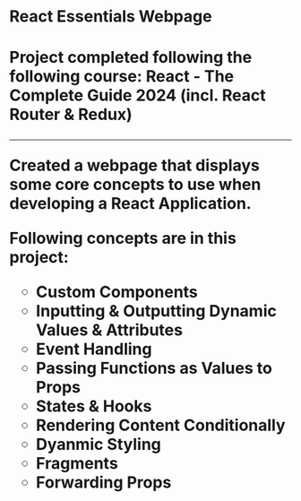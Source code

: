 <h1>React Essentials Webpage<h1>
<p>Project completed following the following course: React - The Complete Guide 2024 (incl. React Router & Redux)</p>
<hr />
<p>Created a webpage that displays some core concepts to use when developing a React Application.</p>
<p> Following concepts are in this project:</p>

<ul style="list-style-type:circle">
    <li>Custom Components</li>
    <li>Inputting & Outputting Dynamic Values & Attributes</li>
    <li>Event Handling</li>
    <li>Passing Functions as Values to Props</li>
    <li>States & Hooks</li>
    <li>Rendering Content Conditionally</li>
    <li>Dyanmic Styling</li>
    <li>Fragments</li>
    <li>Forwarding Props</li>
</ul>
